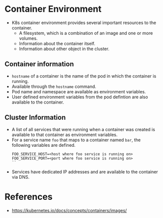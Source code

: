 # Container Environment
* K8s container environment provides several important resources to the container.
	* A filesystem, which is a combination of an image and one or more volumes.
	* Information about the container itself.
	* Information about other object in the cluster.
## Container information
* `hostname` of a container is the name of the pod in which the container is running.
* Available through the `hostname` command.
* Pod name and namespace are available as environment variables.
* User defined environment variables from the pod defintion are also available to the container.
##  Cluster Information
* A list of all services that were running when a container was created is available to that container as environment variables.
* For a service name `foo` that maps to a container named `bar`, the following variables are defined.
	```
	FOO_SERVICE_HOST=<host where foo service is running on>
	FOO_SERVICE_PORT=<port where foo service is running on>
	``
* Services have dedicated IP addresses and are available to the container via DNS.
# References
* https://kubernetes.io/docs/concepts/containers/images/
